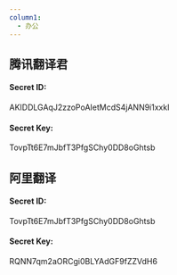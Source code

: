 ```yaml
---
column1:
  - 办公
---
```

## 腾讯翻译君
#### Secret ID:
AKIDDLGAqJ2zzoPoAIetMcdS4jANN9i1xxkI
#### Secret Key:
TovpTt6E7mJbfT3PfgSChy0DD8oGhtsb

## 阿里翻译
#### Secret ID:
TovpTt6E7mJbfT3PfgSChy0DD8oGhtsb
#### Secret Key:
RQNN7qm2aORCgi0BLYAdGF9fZZVdH6